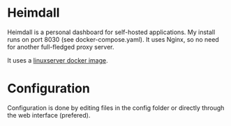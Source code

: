 # Heimdall

Heimdall is a personal dashboard for self-hosted applications. My install runs on port 8030 (see docker-compose.yaml). It uses Nginx, so no need for another full-fledged proxy server.

It uses a [linuxserver docker image](https://hub.docker.com/r/linuxserver/heimdall/). 

# Configuration

Configuration is done by editing files in the config folder or directly through the web interface (prefered). 